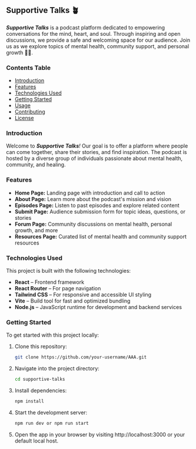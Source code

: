 ## Supportive Talks 🪴

_**Supportive Talks**_ is a podcast platform dedicated to empowering conversations for the mind, heart, and soul. Through inspiring and open discussions, we provide a safe and welcoming space for our audience. Join us as we explore topics of mental health, community support, and personal growth 🫶🏽.

### Contents Table

- [Introduction](#introduction)
- [Features](#features)
- [Technologies Used](#technologies-used)
- [Getting Started](#getting-started)
- [Usage](#usage)
- [Contributing](#contributing)
- [License](#license)

### Introduction

Welcome to _**Supportive Talks**!_ Our goal is to offer a platform where people can come together, share their stories, and find inspiration. The podcast is hosted by a diverse group of individuals passionate about mental health, community, and healing.

### Features

- **Home Page:** Landing page with introduction and call to action
- **About Page:** Learn more about the podcast's mission and vision
- **Episodes Page:** Listen to past episodes and explore related content
- **Submit Page:** Audience submission form for topic ideas, questions, or stories
- **Forum Page:** Community discussions on mental health, personal growth, and more
- **Resources Page:** Curated list of mental health and community support resources

### Technologies Used

This project is built with the following technologies:

- **React** – Frontend framework
- **React Router** – For page navigation
- **Tailwind CSS** – For responsive and accessible UI styling
- **Vite** – Build tool for fast and optimized bundling
- **Node.js** – JavaScript runtime for development and backend services

### Getting Started

To get started with this project locally:

1. Clone this repository:
   ```bash
   git clone https://github.com/your-username/AAA.git
2. Navigate into the project directory:
    ```bash
    cd supportive-talks
3. Install dependencies:
    ```bash
    npm install
4. Start the development server:
    ```bash
    npm run dev or npm run start
5. Open the app in your browser by visiting http://localhost:3000 or your default local host.